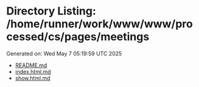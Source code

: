 # Directory Listing: /home/runner/work/www/www/processed/cs/pages/meetings
Generated on: Wed May  7 05:19:59 UTC 2025

- [README.md](README.md)
- [index.html.md](index.html.md)
- [show.html.md](show.html.md)
